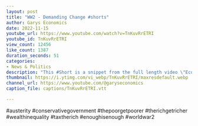 ```yaml
---
layout: post
title: "WW2 - Demanding Change #shorts"
author: Garys Economics
date: 2022-11-15
youtube_url: https://www.youtube.com/watch?v=TnKuvRrETRI
youtube_id: TnKuvRrETRI
view_count: 12456
like_count: 1387
duration_seconds: 51
categories:
- News & Politics
description: "This #Short is a snippet from the full length video \"Economic Disaster - What Can We Do?\" https://youtu.be/tpFJ4KAvzes"
thumbnail: https://i.ytimg.com/vi_webp/TnKuvRrETRI/maxresdefault.webp
channel_url: https://www.youtube.com/@garyseconomics
caption_file: captions/TnKuvRrETRI.vtt

---
```


#austerity #conservativegovernment #thepoorgetpoorer #therichgetricher #wealthinequality #taxtherich #enoughisenough #worldwar2
